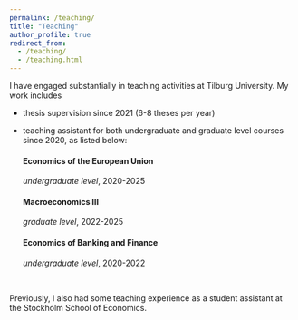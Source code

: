 ```yaml
---
permalink: /teaching/
title: "Teaching"
author_profile: true
redirect_from: 
  - /teaching/
  - /teaching.html
---
```


I have engaged substantially in teaching activities at Tilburg University. My work includes 
* thesis supervision since 2021 (6-8 theses per year)
* teaching assistant for both undergraduate and graduate level courses since 2020, as listed below:

     #### Economics of the European Union
     _undergraduate level_, 2020-2025
  
     #### Macroeconomics III
     _graduate level_, 2022-2025
  
     #### Economics of Banking and Finance
     _undergraduate level_, 2020-2022

<br/>

Previously, I also had some teaching experience as a student assistant at the Stockholm School of Economics.
